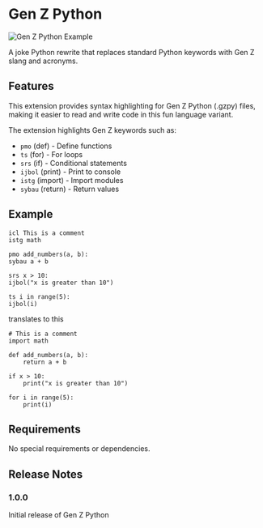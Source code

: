 # Gen Z Python

![Gen Z Python Example](example_screenshot.jpg)

A joke Python rewrite that replaces standard Python keywords with Gen Z slang and acronyms.

## Features

This extension provides syntax highlighting for Gen Z Python (.gzpy) files, making it easier to read and write code in this fun language variant.

The extension highlights Gen Z keywords such as:
- `pmo` (def) - Define functions
- `ts` (for) - For loops
- `srs` (if) - Conditional statements
- `ijbol` (print) - Print to console
- `istg` (import) - Import modules
- `sybau` (return) - Return values

## Example

```
icl This is a comment
istg math

pmo add_numbers(a, b):
sybau a + b

srs x > 10:
ijbol("x is greater than 10")

ts i in range(5):
ijbol(i)
```

translates to this
```
# This is a comment
import math

def add_numbers(a, b):
    return a + b

if x > 10:
    print("x is greater than 10")

for i in range(5):
    print(i)
```

## Requirements

No special requirements or dependencies.

## Release Notes

### 1.0.0

Initial release of Gen Z Python
